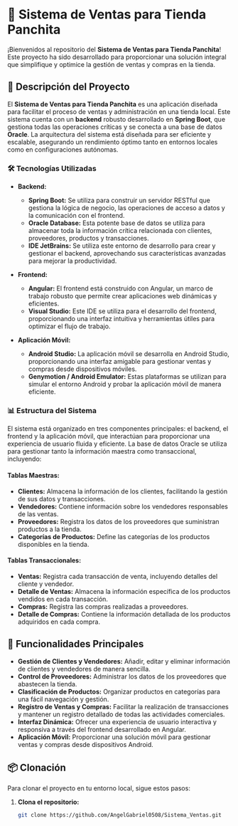 # 🏪 Sistema de Ventas para Tienda Panchita

¡Bienvenidos al repositorio del **Sistema de Ventas para Tienda Panchita**! Este proyecto ha sido desarrollado para proporcionar una solución integral que simplifique y optimice la gestión de ventas y compras en la tienda.

## 🌟 Descripción del Proyecto

El **Sistema de Ventas para Tienda Panchita** es una aplicación diseñada para facilitar el proceso de ventas y administración en una tienda local. Este sistema cuenta con un **backend** robusto desarrollado en **Spring Boot**, que gestiona todas las operaciones críticas y se conecta a una base de datos **Oracle**. La arquitectura del sistema está diseñada para ser eficiente y escalable, asegurando un rendimiento óptimo tanto en entornos locales como en configuraciones autónomas.

### 🛠️ Tecnologías Utilizadas

- **Backend:**
  - **Spring Boot:** Se utiliza para construir un servidor RESTful que gestiona la lógica de negocio, las operaciones de acceso a datos y la comunicación con el frontend.
  - **Oracle Database:** Esta potente base de datos se utiliza para almacenar toda la información crítica relacionada con clientes, proveedores, productos y transacciones.
  - **IDE JetBrains:** Se utiliza este entorno de desarrollo para crear y gestionar el backend, aprovechando sus características avanzadas para mejorar la productividad.

- **Frontend:**
  - **Angular:** El frontend está construido con Angular, un marco de trabajo robusto que permite crear aplicaciones web dinámicas y eficientes.
  - **Visual Studio:** Este IDE se utiliza para el desarrollo del frontend, proporcionando una interfaz intuitiva y herramientas útiles para optimizar el flujo de trabajo.

- **Aplicación Móvil:**
  - **Android Studio:** La aplicación móvil se desarrolla en Android Studio, proporcionando una interfaz amigable para gestionar ventas y compras desde dispositivos móviles.
  - **Genymotion / Android Emulator:** Estas plataformas se utilizan para simular el entorno Android y probar la aplicación móvil de manera eficiente.

### 📊 Estructura del Sistema

El sistema está organizado en tres componentes principales: el backend, el frontend y la aplicación móvil, que interactúan para proporcionar una experiencia de usuario fluida y eficiente. La base de datos Oracle se utiliza para gestionar tanto la información maestra como transaccional, incluyendo:

#### Tablas Maestras:
- **Clientes:** Almacena la información de los clientes, facilitando la gestión de sus datos y transacciones.
- **Vendedores:** Contiene información sobre los vendedores responsables de las ventas.
- **Proveedores:** Registra los datos de los proveedores que suministran productos a la tienda.
- **Categorías de Productos:** Define las categorías de los productos disponibles en la tienda.

#### Tablas Transaccionales:
- **Ventas:** Registra cada transacción de venta, incluyendo detalles del cliente y vendedor.
- **Detalle de Ventas:** Almacena la información específica de los productos vendidos en cada transacción.
- **Compras:** Registra las compras realizadas a proveedores.
- **Detalle de Compras:** Contiene la información detallada de los productos adquiridos en cada compra.

## 🚀 Funcionalidades Principales

- **Gestión de Clientes y Vendedores:** Añadir, editar y eliminar información de clientes y vendedores de manera sencilla.
- **Control de Proveedores:** Administrar los datos de los proveedores que abastecen la tienda.
- **Clasificación de Productos:** Organizar productos en categorías para una fácil navegación y gestión.
- **Registro de Ventas y Compras:** Facilitar la realización de transacciones y mantener un registro detallado de todas las actividades comerciales.
- **Interfaz Dinámica:** Ofrecer una experiencia de usuario interactiva y responsiva a través del frontend desarrollado en Angular.
- **Aplicación Móvil:** Proporcionar una solución móvil para gestionar ventas y compras desde dispositivos Android.

## 📦 Clonación

Para clonar el proyecto en tu entorno local, sigue estos pasos:

1. **Clona el repositorio:**
   ```bash
   git clone https://github.com/AngelGabriel0508/Sistema_Ventas.git
